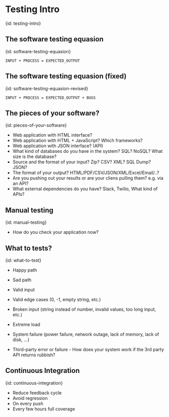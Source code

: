 # Testing Intro
{id: testing-intro}

## The software testing equasion
{id: software-testing-equasion}

```
INPUT + PROCESS = EXPECTED_OUTPUT
```


## The software testing equasion (fixed)
{id: software-testing-equasion-revised}

```
INPUT + PROCESS = EXPECTED_OUTPUT + BUGS
```



## The pieces of your software?
{id: pieces-of-your-software}

* Web application with HTML interface?
* Web application with HTML + JavaScript? Which frameworks?
* Web application with JSON interface? (API)
* What kind of databases do you have in the system? SQL? NoSQL? What size is the database?
* Source and the format of your input? Zip? CSV? XML? SQL Dump? JSON?
* The format of your output? HTML/PDF/CSV/JSON/XML/Excel/Email/..?
* Are you pushing out your results or are your cliens pulling them? e.g. via an API?
* What external dependencies do you have? Slack, Twilio, What kind of APIs?



## Manual testing
{id: manual-testing}

* How do you check your application now?



## What to tests?
{id: what-to-test}

* Happy path
* Sad path



* Valid input
* Valid edge cases (0, -1, empty string, etc.)
* Broken input (string instead of number, invalid values, too long input, etc.)
* Extreme load
* System failure (power failure, network outage, lack of memory, lack of disk, ...)
* Third-party error or failure - How does your system work if the 3rd party API returns rubbish?



## Continuous Integration
{id: continuous-integration}

* Reduce feedback cycle
* Avoid regression
* On every push
* Every few hours full coverage







